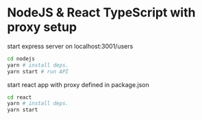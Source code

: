 # NodeJS & React TypeScript with proxy setup 

start express server on localhost:3001/users

```sh
cd nodejs
yarn # install deps.
yarn start # run API
```
start react app with proxy defined in package.json

```sh
cd react
yarn # install deps.
yarn start
```



